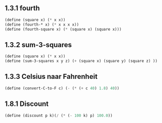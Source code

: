 ## 1.3.1 fourth
```scheme
(define (square x) (* x x))
(define (fourth-* x) (* x x x x))
(define (fourth-square x) (* (square x) (square x)))
```

## 1.3.2 sum-3-squares
```scheme
(define (square x) (* x x))
(define (sum-3-squares x y z) (+ (square x) (square y) (square z) ))
```

## 1.3.3 Celsius naar Fahrenheit
```scheme
(define (convert-C-to-F c) (- (* (+ c 40) 1.8) 40))
```

## 1.8.1 Discount
```scheme
(define (discount p k)(/ (* (- 100 k) p) 100.0))
```

